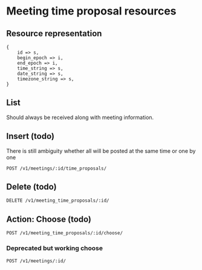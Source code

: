 # Meeting time proposal resources

## Resource representation

    {
        id => s,
        begin_epoch => i,
        end_epoch => i,
        time_string => s,
        date_string => s,
        timezone_string => s,
    }

## List

Should always be received along with meeting information.

## Insert (todo)

There is still ambiguity whether all will be posted at the same time or one by one

    POST /v1/meetings/:id/time_proposals/

## Delete (todo)

    DELETE /v1/meeting_time_proposals/:id/

## Action: Choose (todo)

    POST /v1/meeting_time_proposals/:id/choose/

### Deprecated but working choose

    POST /v1/meetings/:id/

    


